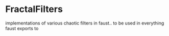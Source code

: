 # FractalFilters
implementations of various chaotic filters in faust.. to be used in everything faust exports to
